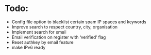 # Todo:

- Config file option to blacklist certain spam IP spaces and keywords
- Improve search to respect country, city, organisation
- Implement search for email
- Email verification on register with ‘verified’ flag
- Reset authkey by email feature
- make IPv6 ready

